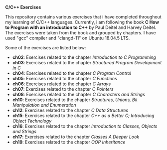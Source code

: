 **C/C++ Exercises**

This repository contains various exercises that i have completed throughout my learning of C/C++ languages.
Currently, i am following the book **C How to Program with an introduction to C++** by Paul Deitel and Harvey Deitel.
The exercises were taken from the book and grouped by chapters. I have used "gcc" compiler and "clangd-11" on Ubuntu 18.04.5 LTS.

Some of the exercises are listed below:

- **ch02**: Exercises related to the chapter *Introduction to C Programming*
- **ch03**: Exercises related to the chapter *Structured Program Development in C*
- **ch04**: Exercises related to the chapter *C Program Control*
- **ch05**: Exercises related to the chapter *C Functions*
- **ch06**: Exercises related to the chapter *C Arrays*
- **ch07**: Exercises related to the chapter *C Pointers*
- **ch08**: Exercises related to the chapter *C Characters and Strings*
- **ch10**: Exercises related to the chapter *Structures, Unions, Bit Manipulation and Enumeration*
- **ch12**: Exercises related to the chapter *C Data Structures*
- **ch15**: Exercises related to the chapter *C++ as a Better C; Introducing Object Technology*
- **ch16**: Exercises related to the chapter *Introduction to Classes, Objects and Strings*
- **ch17**: Exercises related to the chapter *Classes A Deeper Look*
- **ch19**: Exercises related to the chapter *OOP Inheritance*



